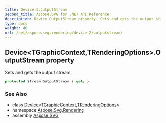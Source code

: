 ```yaml
---
title: Device-2.OutputStream
second_title: Aspose.SVG for .NET API Reference
description: Device OutputStream property. Sets and gets the output stream
type: docs
weight: 40
url: /net/aspose.svg.rendering/device-2/outputstream/
---
```

## Device&lt;TGraphicContext,TRenderingOptions&gt;.OutputStream property

Sets and gets the output stream.

```csharp
protected Stream OutputStream { get; }
```

### See Also

* class [Device&lt;TGraphicContext,TRenderingOptions&gt;](../)
* namespace [Aspose.Svg.Rendering](../../../aspose.svg.rendering/)
* assembly [Aspose.SVG](../../../)
